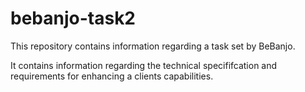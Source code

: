# bebanjo-task2
This repository contains information regarding a task set by BeBanjo.

It contains information regarding the technical specififcation and requirements for enhancing a clients capabilities.
